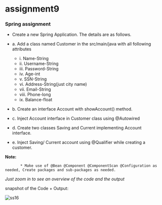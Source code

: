 # assignment9

### Spring assignment

* Create a new Spring Application. The details are as follows.

 * a. Add a class named Customer in the src/main/java with all following attributes
     * i. Name-String
     * ii. Username-String
     * iii. Password-String
     * iv. Age-int
     * v. SSN-String
     * vi. Address-String(just city name)
     * vii. Email-String
     * viii. Phone-long
     * ix. Balance-float

* b. Create an interface Account with showAccount() method.
* c. Inject Account interface in Customer class using @Autowired
* d. Create two classes Saving and Current implementing Account interface.
* e. Inject Saving/ Current account using @Qualifier while creating a customer.


**Note:**

           * Make use of @Bean @Component @ComponentScan @Configuration as needed, Create packages and sub-packages as needed.

*Just zoom in to see an overview of the code and the output*

snapshot of the Code + Output:

![ss16](https://user-images.githubusercontent.com/124228487/218003376-cdc8cfa3-9797-4db2-8964-37695ed2f1c8.png)
